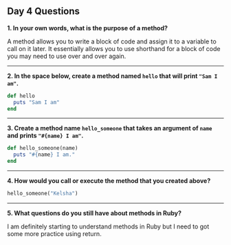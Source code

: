 ## Day 4 Questions

__1. In your own words, what is the purpose of a method?__

A method allows you to write a block of code and assign  it to a variable to call on it later. It essentially allows you to use shorthand for a block of code you may need to use over and over again.

___
__2. In the space below, create a method named `hello` that will print `"Sam I am"`.__

```ruby
def hello
  puts "Sam I am"
end
```

___
__3. Create a method name `hello_someone` that takes an argument of `name` and prints `"#{name} I am"`.__

```ruby
def hello_someone(name)
  puts "#{name} I am."
end
```

___
__4. How would you call or execute the method that you created above?__

```ruby
hello_someone("Kelsha")
```

___
__5. What questions do you still have about methods in Ruby?__

I am definitely starting to understand methods in Ruby but I need to got some more practice using return.
